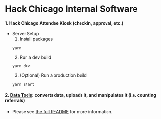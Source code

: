 # Hack Chicago Internal Software

#### 1. Hack Chicago Attendee Kiosk (checkin, approval, etc.)
  - Server Setup
    1. Install packages
    ```
    yarn
    ```
    2. Run a dev build
    ```
    yarn dev
    ```
    3. (Optional) Run a production build
    ```
    yarn start
    ```

#### 2. [Data Tools](https://github.com/zanedb/hackchicago-internals/blob/master/data-tools/README.md): converts data, uploads it, and manipulates it (i.e. counting referrals)
  - Please see [the full README](https://github.com/zanedb/hackchicago-internals/blob/master/data-tools/README.md) for more information.
